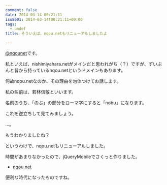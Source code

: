 ```yaml
---
comment: false
date: 2014-03-14 00:21:11
iso8601: 2014-03-14T00:21:11+09:00
tags:
  - undef
title: そういえば、nqou.netもリニューアルしましたよ

---
```


<p><a href="https://twitter.com/nqounet">@nqounet</a>です。</p>

<p>私といえば、nishimiyahara.netがメインだと思われがち（？）ですが、ずいぶんと昔から持っているnqou.netというドメインもあります。</p>

<p>何故nqou.netなのか、その理由を勿体つけてお話します。</p>



<p>私の名前は、若林信敬といいます。</p>

<p>名前のうち、「のぶ」の部分をローマ字にすると「nobu」になります。</p>

<p>これを逆立ちして見てみましょう。</p>

<p>…。</p>

<p>もうわかりましたね？</p>

<p>というわけで、nqou.netもリニューアルしました。</p>

<p>時間があまりなかったので、jQueryMobileでさくっと作りました。</p>

<ul>
<li><a href="https://www.nqou.net/">nqou.net</a></li>
</ul>

<p>便利な時代になったものですね。</p>
    	